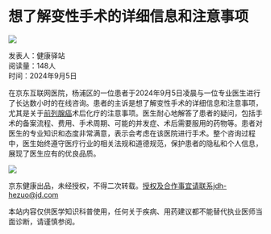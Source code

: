 # 想了解变性手术的详细信息和注意事项

![](https://storage.360buyimg.com/nhp/seo/img/logo.png)

发表人：健康驿站  
阅读量：148人  
时间：2024年9月5日  

在京东互联网医院，杨浦区的一位患者于2024年9月5日凌晨与一位专业医生进行了长达数小时的在线咨询。患者的主诉是想了解变性手术的详细信息和注意事项，尤其是关于[前列腺癌](https://cont.jd.com/wiki/disease/37122030978048?activityCode=54061292337152)术后化疗的注意事项。医生耐心地解答了患者的疑问，包括手术的备案流程、费用、手术周期、可能的并发症、术后需要服用的药物等。患者对医生的专业知识和态度非常满意，表示会考虑在该医院进行手术。整个咨询过程中，医生始终遵守医疗行业的相关法规和道德规范，保护患者的隐私和个人信息，展现了医生应有的优良品质。

![](https://img11.360buyimg.com/imagetools/jfs/t1/216652/28/44676/1939/671a47bfF24f68785/7171269bc2c90112.png)

京东健康出品，未经授权，不得二次转载。授权及合作事宜请联系jdh-hezuo@jd.com  

本站内容仅供医学知识科普使用，任何关于疾病、用药建议都不能替代执业医师当面诊断，请谨慎参阅。
<!-- tcd_original_link https://www.jd.com/pccontent/993952613042185 -->
